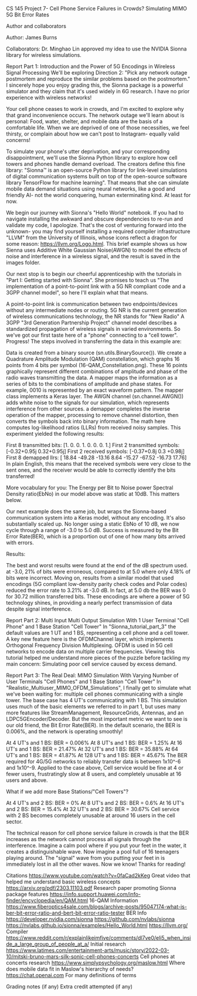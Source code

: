 CS 145 Project 7- Cell Phone Service Failures in Crowds? Simulating MIMO 5G Bit Error Rates

Author and collaborators

Author: James Burns

Collaborators: Dr. Minghao Lin approved my idea to use the NVIDIA Sionna library for wireless simulations.

Report Part 1: Introduction and the Power of 5G Encodings in Wireless Signal Processing
We'll be exploring Direction 2: "Pick any network outage postmortem and reproduce the similar problems based on the postmortem." I sincerely hope you enjoy grading this, the Sionna package is a powerful simulator and they claim that it's used widely in 6G research. I have no prior experience with wireless networks!

Your cell phone ceases to work in crowds, and I'm excited to explore why that grand inconvenience occurs. The network outage we'll learn about is personal: Food, water, shelter, and mobile data are the basis of a comfortable life. When we are deprived of one of those necessities, we feel thirsty, or complain about how we can't post to Instagram- equally valid concerns!

To simulate your phone's utter deprivation, and your corresponding disappointment, we'll use the Sionna Python library to explore how cell towers and phones handle demand overload. The creators define this fine library: "Sionna™ is an open-source Python library for link-level simulations of digital communication systems built on top of the open-source software library TensorFlow for machine learning". That means that she can simulate mobile data demand situations using neural networks, like a good and friendly AI- not the world conquering, human exterminating kind. At least for now.

We begin our journey with Sionna's "Hello World" notebook. If you had to navigate installing the awkward and obscure dependencies to re-run and validate my code, I apologize. That's the cost of venturing forward into the unknown- you may find yourself installing a required compiler infrastructure "LLVM" from the University of Illinois, whose icons reflect a dragon for some reason: https://llvm.org/Logo.html. This brief example shows us how Sienna uses Additive White Gaussian Noise(AWGN) to model the effects of noise and interference in a wireless signal, and the result is saved in the images folder.

Our next stop is to begin our cheerful apprenticeship with the tutorials in "Part I: Getting started with Sionna". She promises to teach us "The implementation of a point-to-point link with a 5G NR compliant code and a 3GPP channel model", so here I'll explain what that means.

A point-to-point link is communication between two endpoints/devices without any intermediate nodes or routing.
5G NR is the current generation of wireless communications technology, the NR stands for "New Radio"
A 3GPP "3rd Generation Partnership Project" channel model describes a standardized propagation of wireless signals in varied environments.
So we've got our first taste here of a "phone" connecting to a "cell tower". Progress! The steps involved in transferring the data in this example are:

Data is created from a binary source (sn.utils.BinarySource()).
We create a Quadrature Amplitude Modulation (QAM) constellation, which graphs 16 points from 4 bits per symbol (16-QAM_Constellation.png). These 16 points graphically represent different combinations of amplitude and phase of the radio waves transmitting the data.
A mapper maps the information as a series of bits to the combinations of amplitude and phase states. For example, 0010 is represented by an exact waveform pattern. The mapper class implements a Keras layer.
The AWGN channel (sn.channel.AWGN()) adds white noise to the signals for our simulation, which represents interference from other sources.
a demapper completes the inverse operation of the mapper, processing to remove channel distortion, then converts the symbols back into binary information. The math here computes log-likelihood ratios (LLRs) from received noisy samples.
This experiment yielded the following results:

First 8 transmitted bits: [1. 0. 0. 1. 0. 0. 0. 1.]
First 2 transmitted symbols: [-0.32+0.95j 0.32+0.95j]
First 2 received symbols: [-0.37+0.8j 0.3 +0.98j]
First 8 demapped llrs: [ 18.84 -49.28 -13.16 8.64 -15.27 -67.52 -16.73 17.76]
In plain English, this means that the received symbols were very close to the sent ones, and the receiver would be able to correctly identify the bits transferred!

More vocabulary for you: The Energy per Bit to Noise power Spectral Density ratio(EbNo) in our model above was static at 10dB. This matters below.

Our next example does the same job, but wraps the Sionna-based communication system into a Keras model, without any encoding. It's also substantially scaled up. No longer using a static EbNo of 10 dB, we now cycle through a range of -3.0 to 5.0 dB. Success is measured by the Bit Error Rate(BER), which is a proportion out of one of how many bits arrived with errors.

Results:

The best and worst results were found at the end of the dB spectrum used. at -3.0, 21% of bits were erroneous, compared to at 5.0 where only 4.18% of bits were incorrect.
Moving on, results from a similar model that used encodings (5G compliant low-density parity check codes and Polar codes) reduced the error rate to 3.21% at -3.0 dB. In fact, at 5.0 db the BER was 0 for 30.72 million transferred bits. These encodings are where a power of 5G technology shines, in providing a nearly perfect transmission of data despite signal interference.

Report Part 2: Multi Input Multi Output Simulation With 1 User Terminal "Cell Phone" and 1 Base Station "Cell Tower"
In "Sionna_tutorial_part_3" the default values are 1 UT and 1 BS, representing a cell phone and a cell tower. A key new feature here is the OFDMChannel layer, which implements Orthogonal Frequency Division Multiplexing. OFDM is used in 5G cell networks to encode data on multiple carrier frequencies. Viewing this tutorial helped me understand more pieces of the puzzle before tackling my main concern: Simulating poor cell service caused by excess demand.

Report Part 3: The Real Deal: MIMO Simulation With Varying Number of User Terminals "Cell Phones" and 1 Base Station "Cell Tower"
In "Realistic_Multiuser_MIMO_OFDM_Simulations", I finally get to simulate what we've been waiting for: multiple cell phones communicating with a single tower. The base case has 4 UT's communicating with 1 BS. This simulation uses much of the basic elements we referred to in part 1, but uses many more features like StreamManagement, ResourceGrids, Antennas, and an LDPC5GEncoder/Decoder. But the most important metric we want to see is our old friend, the Bit Error Rate(BER). In the default scenario, the BER is 0.006%, and the network is operating smoothly!

At 4 UT's and 1 BS: BER = 0.006%
At 8 UT's and 1 BS: BER = 1.25%
At 16 UT's and 1 BS: BER = 21.47%
At 32 UT's and 1 BS: BER = 35.88%
At 64 UT's and 1 BS: BER = 41.87%
At 128 UT's and 1 BS: BER = 45.67%
The BER required for 4G/5G networks to reliably transfer data is between 1x10^-6 and 1x10^-9. Applied to the case above, Cell service would be fine at 4 or fewer users, frustratingly slow at 8 users, and completely unusable at 16 users and above.

What if we add more Base Stations/"Cell Towers"?

At 4 UT's and 2 BS: BER = 0%
At 8 UT's and 2 BS: BER = 0.6%
At 16 UT's and 2 BS: BER = 15.4%
At 32 UT's and 2 BS: BER = 30.67%
Cell service with 2 BS becomes completely unusable at around 16 users in the cell sector.

The technical reason for cell phone service failure in crowds is that the BER increases as the network cannot process all signals through the interference. Imagine a calm pool where if you put your feet in the water, it creates a distinguishable wave. Now imagine a pool full of 16 teenagers playing around. The "signal" wave from you putting your feet in is immediately lost in all the other waves. Now we know! Thanks for reading!

Citations
https://www.youtube.com/watch?v=0faCad2kKeg Great video that helped me understand basic wireless concepts https://arxiv.org/pdf/2303.11103.pdf Research paper promoting Sionna package features https://info.support.huawei.com/info-finder/encyclopedia/en/QAM.html 16-QAM Information https://www.fiberoptics4sale.com/blogs/archive-posts/95047174-what-is-ber-bit-error-ratio-and-bert-bit-error-ratio-tester BER Info https://developer.nvidia.com/sionna https://github.com/nvlabs/sionna https://nvlabs.github.io/sionna/examples/Hello_World.html https://llvm.org/ Compiler https://www.reddit.com/r/explainlikeimfive/comments/dl7ve0/eli5_when_inside_a_large_group_of_people_at_a/ Initial research https://www.latimes.com/entertainment-arts/music/story/2022-03-10/mitski-bruno-mars-silk-sonic-cell-phones-concerts Cell phones at concerts research https://www.simplypsychology.org/maslow.html Where does mobile data fit in Maslow's hierarchy of needs? https://chat.openai.com For many definitions of terms

Grading notes (if any)
Extra credit attempted (if any)
